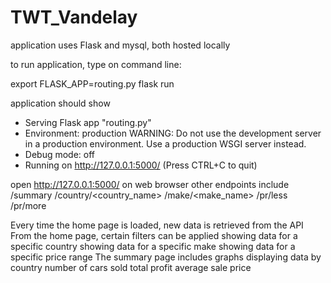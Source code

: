 # TWT_Vandelay
application uses Flask and mysql, both hosted locally

to run application, type on command line:

export FLASK_APP=routing.py
flask run

application should show 
 * Serving Flask app "routing.py"
 * Environment: production
   WARNING: Do not use the development server in a production environment.
   Use a production WSGI server instead.
 * Debug mode: off
 * Running on http://127.0.0.1:5000/ (Press CTRL+C to quit)

open http://127.0.0.1:5000/ on web browser
other endpoints include
/summary
/country/<country_name>
/make/<make_name>
/pr/less
/pr/more

Every time the home page is loaded, new data is retrieved from the API
From the home page, certain filters can be applied 
   showing data for a specific country
   showing data for a specific make
   showing data for a specific price range
The summary page includes graphs displaying data by country
   number of cars sold
   total profit
   average sale price

